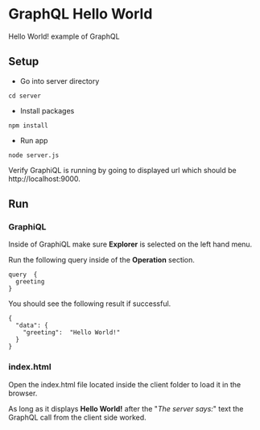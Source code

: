 
# GraphQL Hello World

Hello World! example of GraphQL

## Setup

-  Go into server directory

```
cd server
```

-  Install packages

```
npm install
```

-  Run app

```
node server.js
```

Verify GraphiQL is running by going to displayed url which should be http://localhost:9000.

## Run

### GraphiQL

Inside of GraphiQL make sure **Explorer** is selected on the left hand menu.

Run the following query inside of the **Operation** section.

```
query  {
  greeting
}
```

You should see the following result if successful.

```
{
  "data": {
    "greeting":  "Hello World!"
  }
}
```

### index.html

Open the index.html file located inside the client folder to load it in the browser.

As long as it displays **Hello World!** after the "*The server says:*" text the GraphQL call from the client side worked.
